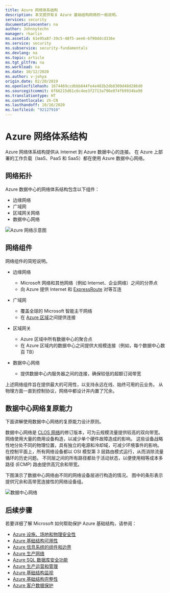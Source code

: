 ```yaml
---
title: Azure 网络体系结构
description: 本文提供有关 Azure 基础结构网络的一般说明。
services: security
documentationcenter: na
author: Johnnytechn
manager: rkarlin
ms.assetid: 61e95a87-39c5-48f5-aee6-6f90ddcd336e
ms.service: security
ms.subservice: security-fundamentals
ms.devlang: na
ms.topic: article
ms.tgt_pltfrm: na
ms.workload: na
ms.date: 10/12/2020
ms.author: v-johya
origin.date: 02/20/2019
ms.openlocfilehash: 1674469ccdbbb844fe4e482b2db8309d48d286d0
ms.sourcegitcommit: 6f66215d61c6c4ee3f2713a796e074f69934ba98
ms.translationtype: HT
ms.contentlocale: zh-CN
ms.lasthandoff: 10/16/2020
ms.locfileid: "92127910"
---
```

# <a name="azure-network-architecture"></a>Azure 网络体系结构
Azure 网络体系结构提供从 Internet 到 Azure 数据中心的连接。 在 Azure 上部署的工作负载（IaaS、PaaS 和 SaaS）都在使用 Azure 数据中心网络。

## <a name="network-topology"></a>网络拓扑
Azure 数据中心的网络体系结构包含以下组件：

- 边缘网络
- 广域网
- 区域网关网络
- 数据中心网络

![Azure 网络示意图](./media/infrastructure-network/network-arch.png)

## <a name="network-components"></a>网络组件
网络组件的简短说明。

- 边缘网络

   - Microsoft 网络和其他网络（例如 Internet、企业网络）之间的分界点
   - 向 Azure 提供 Internet 和 [ExpressRoute](../../expressroute/expressroute-introduction.md) 对等互连

- 广域网

   - 覆盖全球的 Microsoft 智能主干网络
   - 在 [Azure 区域](https://azure.microsoft.com/global-infrastructure/geographies/)之间提供连接

- 区域网关

   - Azure 区域中所有数据中心的聚合点
   - 在 Azure 区域内的数据中心之间提供大规模连接（例如，每个数据中心数百 TB）

- 数据中心网络

   - 提供数据中心内服务器之间的连接，确保较低的超额订阅带宽

上述网络组件旨在提供最大的可用性，以支持永远在线、始终可用的云业务。 从物理方面一直到控制协议，网络中都设计并内置了冗余。

## <a name="datacenter-network-resiliency"></a>数据中心网络复原能力
下面讲解使用数据中心网络的复原能力设计原则。

数据中心网络是 [CLOS 网络](https://en.wikipedia.org/wiki/Clos_network)的修订版本，可为云规模流量提供较高的双向带宽。 网络使用大量的商用设备构造，以减少单个硬件故障造成的影响。 这些设备战略性地分处不同的物理位置，具有独立的电源和冷却域，可减少环境事件的影响。  在控制平面上，所有网络设备都以 OSI 模型第 3 层路由模式运行，从而消除流量循环的历史问题。 不同层之间的所有路径都处于活动状态，以便使用相等成本多路径 (ECMP) 路由提供高冗余和带宽。

下图演示了数据中心网络由不同的网络设备层进行构造的情况。 图中的条形表示提供冗余和高带宽连接性的网络设备组。

![数据中心网络](./media/infrastructure-network/datacenter-network.png)

## <a name="next-steps"></a>后续步骤
若要详细了解 Microsoft 如何帮助保护 Azure 基础结构，请参阅：

- [Azure 设施、场地和物理安全性](physical-security.md)
- [Azure 基础结构可用性](infrastructure-availability.md)
- [Azure 信息系统的组件和边界](infrastructure-components.md)
- [Azure 生产网络](production-network.md)
- [Azure SQL 数据库安全功能](infrastructure-sql.md)
- [Azure 生产运营和管理](infrastructure-operations.md)
- [Azure 基础结构监视](infrastructure-monitoring.md)
- [Azure 基础结构完整性](infrastructure-integrity.md)
- [Azure 客户数据保护](protection-customer-data.md)

